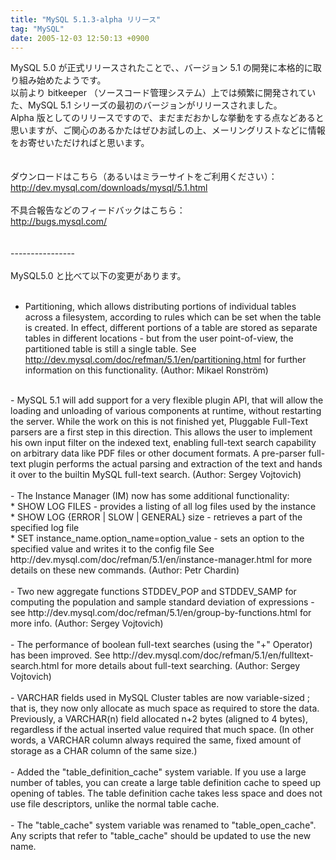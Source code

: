 ```yaml
---
title: "MySQL 5.1.3-alpha リリース"
tag: "MySQL"
date: 2005-12-03 12:50:13 +0900
---
```


MySQL 5.0 が正式リリースされたことで、、バージョン 5.1 の開発に本格的に取り組み始めたようです。<br>
以前より bitkeeper （ソースコード管理システム）上では頻繁に開発されていた、MySQL 5.1 シリーズの最初のバージョンがリリースされました。<br>
Alpha 版としてのリリースですので、まだまだおかしな挙動をする点などあると思いますが、ご関心のあるかたはぜひお試しの上、メーリングリストなどに情報をお寄せいただければと思います。<br>
<br>
<br>
ダウンロードはこちら（あるいはミラーサイトをご利用ください）：<br>
http://dev.mysql.com/downloads/mysql/5.1.html <br>
<br>
不具合報告などのフィードバックはこちら：<br>
http://bugs.mysql.com/<br>
<br>
<br>
----------------<br>
<br>
MySQL5.0 と比べて以下の変更があります。<br>
<br>
- Partitioning, which allows distributing portions of individual tables across a filesystem, according to rules which can be set when the table is created. In effect, different portions of a table are stored as separate tables in different locations - but from the user point-of-view, the partitioned table is still a single table. See http://dev.mysql.com/doc/refman/5.1/en/partitioning.html for further information on this functionality. (Author: Mikael Ronstr&ouml;m)<br>
 <br>
- MySQL 5.1 will add support for a very flexible plugin API, that will allow the loading and unloading of various components at runtime, without restarting the server. While the work on this is not finished yet, Pluggable Full-Text parsers are a first step in this direction. This allows the user to implement his own input filter on the indexed text, enabling full-text search capability on arbitrary data like PDF files or other document formats. A pre-parser full-text plugin performs the actual parsing and extraction of the text and hands it over to the builtin MySQL full-text search. (Author: Sergey Vojtovich)<br>
<br>
- The Instance Manager (IM) now has some additional functionality: <br>
   * SHOW <instance_name> LOG FILES - provides a listing of all log     files used by the instance<br>
   * SHOW <instance_name> LOG {ERROR | SLOW | GENERAL} size -     retrieves a part of the specified log file<br>
   * SET instance_name.option_name=option_value - sets an option to     the specified value and writes it to the config file  See http://dev.mysql.com/doc/refman/5.1/en/instance-manager.html for more details on these new commands. (Author: Petr Chardin)<br>
<br>
- Two new aggregate functions STDDEV_POP and STDDEV_SAMP for computing the population and sample standard deviation of expressions - see http://dev.mysql.com/doc/refman/5.1/en/group-by-functions.html for more info. (Author: Sergey Vojtovich)<br>
<br>
- The performance of boolean full-text searches (using the "+" Operator) has been improved. See http://dev.mysql.com/doc/refman/5.1/en/fulltext-search.html for more details about full-text searching. (Author: Sergey Vojtovich)<br>
<br>
- VARCHAR fields used in MySQL Cluster tables are now variable-sized ; that is, they now only allocate as much space as required to store the data. Previously, a VARCHAR(n) field allocated n+2 bytes (aligned to 4 bytes), regardless if the actual inserted value required that much space. (In other words, a VARCHAR column always required the same, fixed amount of storage as a CHAR column of the same size.)<br>
<br>
- Added the "table_definition_cache" system variable. If you use a large number of tables, you can create a large table definition cache to speed up opening of tables. The table definition cache takes less space and does not use file descriptors, unlike the normal table cache.<br>
<br>
- The "table_cache" system variable was renamed to "table_open_cache". Any scripts that refer to "table_cache" should be updated to use the new name.<br>
<br>
